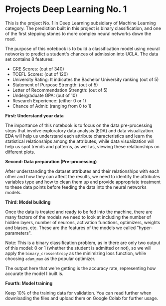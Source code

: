 # Projects Deep Learning No. 1

This is the project No. 1 in Deep Learning subsidiary of Machine Learning category. The prediction built in this project is binary classification, and one of the first stepping stones to more complex neural networks down the road.

The purpose of this notebook is to build a classification model using neural networks to predict a student's chances of admission into UCLA. The data set contains 8 features:
  * GRE Scores: (out of 340)
  * TOEFL Scores: (out of 120)
  * University Rating: It indicates the Bachelor University ranking (out of 5)
  * Statement of Purpose Strength: (out of 5)
  * Letter of Recommendation Strength: (out of 5)
  * Undergraduate GPA: (out of 10)
  * Research Experience: (either 0 or 1)
  * Chance of Admit: (ranging from 0 to 1)

**First: Understand your data**

The importance of this notebook is to focus on the data pre-processing steps that involve exploratory data analysis (EDA) and data visualization. EDA will help us understand each attribute characteristics and learn the statistical relationships among the attributes, while data visualization will help us spot trends and patterns, as well as, viewing these relationships on different plots.

**Second: Data preparation (Pre-processing)**

After understanding the dataset attributes and their relationships with each other and how they can affect the results, we need to identify the attributes variables type and how to clean them up and provide appropriate treatment to these data points before feeding the data into the neural networks models.

**Third: Model building**

Once the data is treated and ready to be fed into the machine, there are many factors of the models we need to look  at including the number of hidden layers, number of neurons, activation functions, optimizers, weights and biases, etc. These are the features of the models we called "hyper-parameters".

Note: This is a binary classification problem, as in there are only two output of this model: 0 or 1 (whether the student is admitted or not), so we will apply the ``` binary_crossentropy ``` as the minimizing loss function, while choosing ``` adam_max ``` as the popular optimizer.

The output here that we're getting is the accuracy rate, representing how accurate the model I built is.

**Fourth: Model training**

Keep 10% of the training data for validation. You can read further when downloading the files and upload them on Google Colab for further usage.
